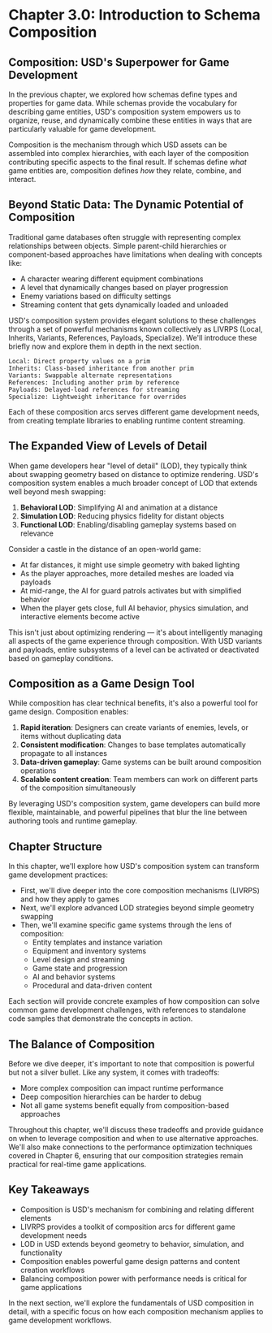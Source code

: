 # Chapter 3.0: Introduction to Schema Composition

## Composition: USD's Superpower for Game Development

In the previous chapter, we explored how schemas define types and properties for game data. While schemas provide the vocabulary for describing game entities, USD's composition system empowers us to organize, reuse, and dynamically combine these entities in ways that are particularly valuable for game development.

Composition is the mechanism through which USD assets can be assembled into complex hierarchies, with each layer of the composition contributing specific aspects to the final result. If schemas define *what* game entities are, composition defines *how* they relate, combine, and interact.

## Beyond Static Data: The Dynamic Potential of Composition

Traditional game databases often struggle with representing complex relationships between objects. Simple parent-child hierarchies or component-based approaches have limitations when dealing with concepts like:

- A character wearing different equipment combinations
- A level that dynamically changes based on player progression
- Enemy variations based on difficulty settings
- Streaming content that gets dynamically loaded and unloaded

USD's composition system provides elegant solutions to these challenges through a set of powerful mechanisms known collectively as LIVRPS (Local, Inherits, Variants, References, Payloads, Specialize). We'll introduce these briefly now and explore them in depth in the next section.

```
Local: Direct property values on a prim
Inherits: Class-based inheritance from another prim
Variants: Swappable alternate representations
References: Including another prim by reference
Payloads: Delayed-load references for streaming
Specialize: Lightweight inheritance for overrides
```

Each of these composition arcs serves different game development needs, from creating template libraries to enabling runtime content streaming.

## The Expanded View of Levels of Detail

When game developers hear "level of detail" (LOD), they typically think about swapping geometry based on distance to optimize rendering. USD's composition system enables a much broader concept of LOD that extends well beyond mesh swapping:

1. **Behavioral LOD**: Simplifying AI and animation at a distance
2. **Simulation LOD**: Reducing physics fidelity for distant objects
3. **Functional LOD**: Enabling/disabling gameplay systems based on relevance

Consider a castle in the distance of an open-world game:

- At far distances, it might use simple geometry with baked lighting
- As the player approaches, more detailed meshes are loaded via payloads
- At mid-range, the AI for guard patrols activates but with simplified behavior
- When the player gets close, full AI behavior, physics simulation, and interactive elements become active

This isn't just about optimizing rendering — it's about intelligently managing all aspects of the game experience through composition. With USD variants and payloads, entire subsystems of a level can be activated or deactivated based on gameplay conditions.

## Composition as a Game Design Tool

While composition has clear technical benefits, it's also a powerful tool for game design. Composition enables:

1. **Rapid iteration**: Designers can create variants of enemies, levels, or items without duplicating data
2. **Consistent modification**: Changes to base templates automatically propagate to all instances
3. **Data-driven gameplay**: Game systems can be built around composition operations
4. **Scalable content creation**: Team members can work on different parts of the composition simultaneously

By leveraging USD's composition system, game developers can build more flexible, maintainable, and powerful pipelines that blur the line between authoring tools and runtime gameplay.

## Chapter Structure

In this chapter, we'll explore how USD's composition system can transform game development practices:

- First, we'll dive deeper into the core composition mechanisms (LIVRPS) and how they apply to games
- Next, we'll explore advanced LOD strategies beyond simple geometry swapping
- Then, we'll examine specific game systems through the lens of composition:
  - Entity templates and instance variation
  - Equipment and inventory systems
  - Level design and streaming
  - Game state and progression
  - AI and behavior systems
  - Procedural and data-driven content

Each section will provide concrete examples of how composition can solve common game development challenges, with references to standalone code samples that demonstrate the concepts in action.

## The Balance of Composition

Before we dive deeper, it's important to note that composition is powerful but not a silver bullet. Like any system, it comes with tradeoffs:

- More complex composition can impact runtime performance
- Deep composition hierarchies can be harder to debug
- Not all game systems benefit equally from composition-based approaches

Throughout this chapter, we'll discuss these tradeoffs and provide guidance on when to leverage composition and when to use alternative approaches. We'll also make connections to the performance optimization techniques covered in Chapter 6, ensuring that our composition strategies remain practical for real-time game applications.

## Key Takeaways

- Composition is USD's mechanism for combining and relating different elements
- LIVRPS provides a toolkit of composition arcs for different game development needs
- LOD in USD extends beyond geometry to behavior, simulation, and functionality
- Composition enables powerful game design patterns and content creation workflows
- Balancing composition power with performance needs is critical for game applications

In the next section, we'll explore the fundamentals of USD composition in detail, with a specific focus on how each composition mechanism applies to game development workflows.
